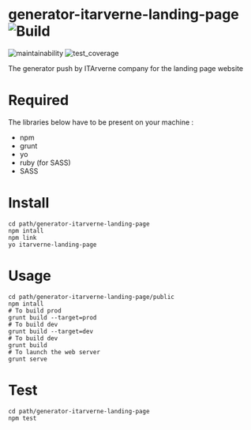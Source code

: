 # generator-itarverne-landing-page ![Build](https://travis-ci.org/itarverne/generator-itarverne-landing-page.svg?branch=master) 
![maintainability](https://api.codeclimate.com/v1/badges/a99a88d28ad37a79dbf6/maintainability) ![test_coverage](https://api.codeclimate.com/v1/badges/a99a88d28ad37a79dbf6/test_coverage)


The generator push by ITArverne company for the landing page website

# Required

The libraries below have to be present on your machine :

- npm
- grunt
- yo
- ruby (for SASS)
- SASS

# Install

```
cd path/generator-itarverne-landing-page
npm intall
npm link
yo itarverne-landing-page
```

# Usage

```
cd path/generator-itarverne-landing-page/public
npm intall
# To build prod
grunt build --target=prod
# To build dev
grunt build --target=dev
# To build dev 
grunt build
# To launch the web server
grunt serve
```

# Test

```
cd path/generator-itarverne-landing-page
npm test
```
